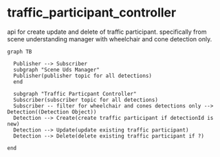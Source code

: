 # traffic_participant_controller

api for create update and delete of traffic participant. specifically from scene understanding manager with wheelchair and cone detection only. 

```mermaid
graph TB

  Publisher --> Subscriber
  subgraph "Scene Uds Manager"
  Publisher(publisher topic for all detections)
  end

  subgraph "Traffic Particpant Controller"
  Subscriber(subscriber topic for all detections)
  Subscriber -- filter for wheelchair and cones detections only --> Detection((Detection Object))
  Detection --> Create(create traffic participant if detectionId is new)
  Detection --> Update(update existing traffic participant)
  Detection --> Delete(delete existing traffic participant if ?)

end
```
